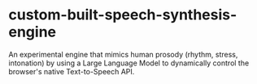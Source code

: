 # custom-built-speech-synthesis-engine
An experimental engine that mimics human prosody (rhythm, stress, intonation) by using a Large Language Model to dynamically control the browser's native Text-to-Speech API.
